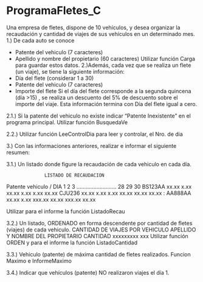 # ProgramaFletes_C

Una empresa de fletes, dispone de 10 vehículos, y desea organizar la recaudación y cantidad de viajes de
sus vehículos en un determinado mes.
1.) De cada auto se conoce
- Patente del vehiculo (7 caracteres)
- Apellido y nombre del propietario (60 caracteres)
Utilizar función Carga para guardar estos datos.
2.)Además, cada vez que se realiza un flete (un viaje), se tiene la siguiente información:
- Día del flete (considerar 1 a 30)
- Patente del vehiculo (7 caracteres)
- Importe del flete
Si el día del flete corresponde a la segunda quincena (día >15) , se realiza un descuento del 5% de descuento
sobre el importe del viaje.
Esta información termina con Día del flete igual a cero.

2.1.) Si la patente del vehiculo no existe indicar “Patente Inexistente” en el programa principal.
Utilizar función BusquedaVe

2.2.) Utilizar función LeeControlDia para leer y controlar, el Nro. de dia

3.) Con las informaciones anteriores, realizar e informar el siguiente resumen:

3.1.) Un listado donde figure la recaudación de cada vehiculo en cada día.

                  LISTADO DE RECAUDACION
Patente vehiculo /     DIA 1     2       3 .......................... 28     29      30
BS123AA                xx.xx    x.xx    xx.xx                        x.xx   x.xx    xx.xx
CJU236                 xx.xx    x.xx    x.xx                         xx.xx  xx.xx   xx.xx
:
AA888AA                xx.xx    x.xx    xxx.xx                       xx.xx  xxx.xx  xx.xx

Utilizar para el informe la función ListadoRecau

3.2.) Un listado, ORDENADO en forma descendente por cantidad de fletes (viajes) de cada vehiculo.
                        CANTIDAD DE VIAJES POR VEHICULO
          APELLIDO Y NOMBRE DEL PROPIETARIO           CANTIDAD
                    xxxxxxxxx                           xxx
Utilizar función ORDEN y para el informe la función ListadoCantidad

3.3.) Vehiculo (patente) de máxima cantidad de fletes realizados. Funcion Maximo e InformeMaximo

3.4.) Indicar que vehículos (patente) NO realizaron viajes el día 1.
